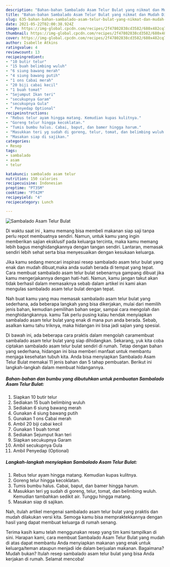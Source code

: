 ```yaml
---
description: "Bahan-bahan Sambalado Asam Telur Bulat yang nikmat dan Mudah Dibuat"
title: "Bahan-bahan Sambalado Asam Telur Bulat yang nikmat dan Mudah Dibuat"
slug: 635-bahan-bahan-sambalado-asam-telur-bulat-yang-nikmat-dan-mudah-dibuat
date: 2021-05-22T02:00:38.924Z
image: https://img-global.cpcdn.com/recipes/2f47802838cd3582/680x482cq70/sambalado-asam-telur-bulat-foto-resep-utama.jpg
thumbnail: https://img-global.cpcdn.com/recipes/2f47802838cd3582/680x482cq70/sambalado-asam-telur-bulat-foto-resep-utama.jpg
cover: https://img-global.cpcdn.com/recipes/2f47802838cd3582/680x482cq70/sambalado-asam-telur-bulat-foto-resep-utama.jpg
author: Isabelle Atkins
ratingvalue: 4
reviewcount: 13
recipeingredient:
- "10 butir telur"
- "15 buah belimbing wuluh"
- "6 siung bawang merah"
- "4 siung bawang putih"
- "1 ons Cabai merah"
- "20 biji cabai kecil"
- "1 buah tomat"
- "Sejumput Ikan teri"
- "secukupnya Garam"
- "secukupnya Gula"
- " Penyedap Optional"
recipeinstructions:
- "Rebus telur ayam hingga matang. Kemudian kupas kulitnya."
- "Goreng telur hingga kecoklatan."
- "Tumis bumbu halus. Cabai, baput, dan bamer hingga harum."
- "Masukkan teri yg sudah di goreng, telur, tomat, dan belimbing wuluh. Kemudian tambahkan sedikit air. Tunggu hingga matang."
- "Masakan siap di sajikan."
categories:
- Resep
tags:
- sambalado
- asam
- telur

katakunci: sambalado asam telur 
nutrition: 150 calories
recipecuisine: Indonesian
preptime: "PT35M"
cooktime: "PT42M"
recipeyield: "4"
recipecategory: Lunch

---
```



![Sambalado Asam Telur Bulat](https://img-global.cpcdn.com/recipes/2f47802838cd3582/680x482cq70/sambalado-asam-telur-bulat-foto-resep-utama.jpg)

Di waktu  saat ini , kamu memang bisa membeli makanan siap saji tanpa perlu repot membuatnya sendiri. Namun, untuk kamu yang ingin memberikan sajian eksklusif pada keluarga tercinta, maka kamu memang lebih bagus menghidangkannya dengan tangan sendiri. Lantaran, memasak sendiri lebih sehat serta bisa menyesuaikan dengan kesukaan keluarga.

Jika kamu sedang mencari inspirasi resep sambalado asam telur bulat yang enak dan mudah dibuat,maka anda sudah berada di tempat yang tepat. Cara membuat sambalado asam telur bulat  sebenarnya gampang dibuat jika kamu mengerjakannya dengan hati-hati. Namun, kamu jangan takut akan tidak berhasil dalam memasaknya 
sebab dalam artikel ini kami akan mengulas sambalado asam telur bulat dengan tepat.  



Nah buat kamu yang mau memasak sambalado asam telur bulat yang sederhana, ada beberapa langkah yang bisa dikerjakan, mulai dari memilih jenis bahan, kemudian pemilihan bahan segar, sampai cara mengolah dan menghidangkannya. kamu Tak perlu pusing kalau hendak menyiapkan sambalado asam telur bulat yang enak di mana pun anda berada. Sebab, asalkan kamu  tahu triknya, maka hidangan ini bisa jadi sajian yang spesial.

Di bawah ini, ada beberapa cara praktis  dalam mengolah caramembuat sambalado asam telur bulat yang siap dihidangkan. Sekarang, yuk kita coba ciptakan sambalado asam telur bulat sendiri di rumah. Tetap dengan bahan yang sederhana, hidangan ini bisa memberi manfaat untuk membantu menjaga kesehatan tubuh kita. Anda bisa menyiapkan Sambalado Asam Telur Bulat memakai 11 jenis bahan dan 5 tahap pembuatan. Berikut ini langkah-langkah dalam membuat hidangannya.

<!--inarticleads1-->

##### Bahan-bahan dan bumbu yang dibutuhkan untuk pembuatan Sambalado Asam Telur Bulat:

1. Siapkan 10 butir telur
1. Sediakan 15 buah belimbing wuluh
1. Sediakan 6 siung bawang merah
1. Gunakan 4 siung bawang putih
1. Gunakan 1 ons Cabai merah
1. Ambil 20 biji cabai kecil
1. Gunakan 1 buah tomat
1. Sediakan Sejumput Ikan teri
1. Siapkan secukupnya Garam
1. Ambil secukupnya Gula
1. Ambil  Penyedap (Optional)




<!--inarticleads2-->

##### Langkah-langkah menyiapkan Sambalado Asam Telur Bulat:

1. Rebus telur ayam hingga matang. Kemudian kupas kulitnya.
1. Goreng telur hingga kecoklatan.
1. Tumis bumbu halus. Cabai, baput, dan bamer hingga harum.
1. Masukkan teri yg sudah di goreng, telur, tomat, dan belimbing wuluh. Kemudian tambahkan sedikit air. Tunggu hingga matang.
1. Masakan siap di sajikan.




Nah, itulah artikel mengenai  sambalado asam telur bulat  yang praktis dan mudah dilakukan versi kita. Semoga kamu bisa mempraktekkannya dengan hasil yang dapat membuat keluarga di rumah senang. 

Terima kasih kamu telah menggunakan resep yang tim kami tampilkan di sini. Harapan kami, cara membuat  Sambalado Asam Telur Bulat yang mudah di atas dapat membantu Anda menyiapkan makanan yang enak untuk keluarga/teman ataupun menjadi ide dalam berjualan makanan. Bagaimana? Mudah bukan? Itulah resep sambalado asam telur bulat yang bisa Anda kerjakan di rumah. Selamat mencoba!

